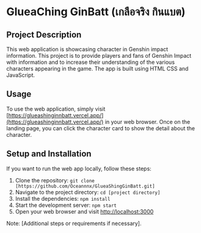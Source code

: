 # GlueaChing GinBatt (เกลือจริง กินแบต)

## Project Description 

This web application is showcasing character in Genshin impact information.  This project is to provide players and fans of Genshin Impact with information and to increase their understanding of the various characters appearing in the game. The app is built using HTML CSS and JavaScript.

## Usage

To use the web application, simply visit [https://glueashinginnbatt.vercel.app/](https://glueashinginnbatt.vercel.app/) in your web browser. Once on the landing page, you can click the character card to show the detail about the character.

## Setup and Installation


If you want to run the web app locally, follow these steps:

1.  Clone the repository: `git clone [https://github.com/Oceannnx/GlueaShingGinBatt.git]`
2.  Navigate to the project directory: `cd [project directory]`
3.  Install the dependencies: `npm install`
4.  Start the development server: `npm start`
5.  Open your web browser and visit [http://localhost:3000](http://localhost:3000/)

Note: [Additional steps or requirements if necessary].
